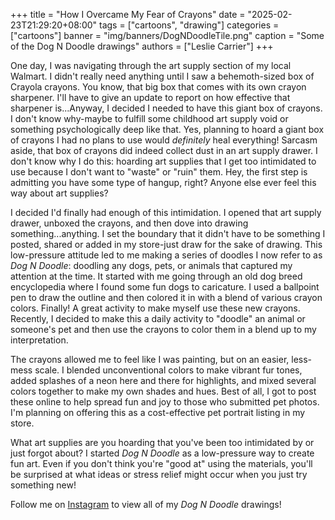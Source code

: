 +++
title = "How I Overcame My Fear of Crayons"
date = "2025-02-23T21:29:20+08:00"
tags = ["cartoons", "drawing"]
categories = ["cartoons"]
banner = "img/banners/DogNDoodleTile.png"
caption = "Some of the Dog N Doodle drawings"
authors = ["Leslie Carrier"]
+++

One day, I was navigating through the art supply section of my local Walmart. I didn't really need anything until I saw a behemoth-sized box of Crayola crayons. You know, that big box that comes with its own crayon sharpener. I'll have to give an update to report on how effective that sharpener is...Anyway, I decided I needed to have this giant box of crayons. I don't know why-maybe to fulfill some childhood art supply void or something psychologically deep like that. Yes, planning to hoard a giant box of crayons I had no plans to use would *definitely* heal everything! Sarcasm aside, that box of crayons did indeed collect dust in an art supply drawer. I don't know why I do this: hoarding art supplies that I get too intimidated to use because I don't want to "waste" or "ruin" them. Hey, the first step is admitting you have some type of hangup, right? Anyone else ever feel this way about art supplies? 

I decided I'd finally had enough of this intimidation. I opened that art supply drawer, unboxed the crayons, and then dove into drawing something...anything. I set the boundary that it didn't have to be something I posted, shared or added in my store-just draw for the sake of drawing. This low-pressure attitude led to me making a series of doodles I now refer to as *Dog N Doodle*: doodling any dogs, pets, or animals that captured my attention at the time. It started with me going through an old dog breed encyclopedia where I found some fun dogs to caricature. I used a ballpoint pen to draw the outline and then colored it in with a blend of various crayon colors. Finally! A great activity to make myself use these new crayons. Recently, I decided to make this a daily activity to "doodle" an animal or someone's pet and then use the crayons to color them in a blend up to my interpretation.

The crayons allowed me to feel like I was painting, but on an easier, less-mess scale. I blended unconventional colors to make vibrant fur tones, added splashes of a neon here and there for highlights, and mixed several colors together to make my own shades and hues. Best of all, I got to post these online to help spread fun and joy to those who submitted pet photos. I'm planning on offering this as a cost-effective pet portrait listing in my store.

What art supplies are you hoarding that you've been too intimidated by or just forgot about? I started *Dog N Doodle* as a low-pressure way to create fun art. Even if you don't think you're "good at" using the materials, you'll be surprised at what ideas or stress relief might occur when you just try something new!

Follow me on [Instagram](https://www.instagram.com/happyhannahartshop/) to view all of my *Dog N Doodle* drawings!